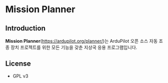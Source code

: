 # Mission Planner

## Introduction
**Mission Planner**(https://ardupilot.org/planner/)는 ArduPilot 오픈 소스 자동 조종 장치 프로젝트를 위한 모든 기능을 갖춘 지상국 응용 프로그램입니다. 


## License
* GPL v3
